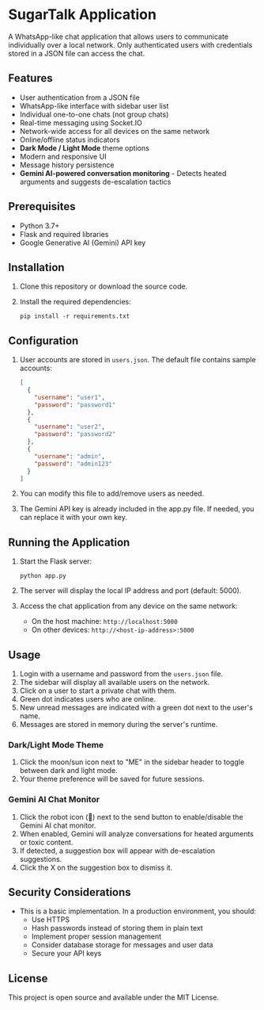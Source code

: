 # SugarTalk Application

A WhatsApp-like chat application that allows users to communicate individually over a local network. Only authenticated users with credentials stored in a JSON file can access the chat.

## Features

- User authentication from a JSON file
- WhatsApp-like interface with sidebar user list
- Individual one-to-one chats (not group chats)
- Real-time messaging using Socket.IO
- Network-wide access for all devices on the same network
- Online/offline status indicators
- **Dark Mode / Light Mode** theme options
- Modern and responsive UI
- Message history persistence
- **Gemini AI-powered conversation monitoring** - Detects heated arguments and suggests de-escalation tactics

## Prerequisites

- Python 3.7+
- Flask and required libraries
- Google Generative AI (Gemini) API key

## Installation

1. Clone this repository or download the source code.

2. Install the required dependencies:
   ```
   pip install -r requirements.txt
   ```

## Configuration

1. User accounts are stored in `users.json`. The default file contains sample accounts:
   ```json
   [
     {
       "username": "user1",
       "password": "password1"
     },
     {
       "username": "user2",
       "password": "password2"
     },
     {
       "username": "admin",
       "password": "admin123"
     }
   ]
   ```

2. You can modify this file to add/remove users as needed.

3. The Gemini API key is already included in the app.py file. If needed, you can replace it with your own key.

## Running the Application

1. Start the Flask server:
   ```
   python app.py
   ```

2. The server will display the local IP address and port (default: 5000).

3. Access the chat application from any device on the same network:
   - On the host machine: `http://localhost:5000`
   - On other devices: `http://<host-ip-address>:5000`

## Usage

1. Login with a username and password from the `users.json` file.
2. The sidebar will display all available users on the network.
3. Click on a user to start a private chat with them.
4. Green dot indicates users who are online.
5. New unread messages are indicated with a green dot next to the user's name.
6. Messages are stored in memory during the server's runtime.

### Dark/Light Mode Theme

1. Click the moon/sun icon next to "ME" in the sidebar header to toggle between dark and light mode.
2. Your theme preference will be saved for future sessions.

### Gemini AI Chat Monitor

1. Click the robot icon (🤖) next to the send button to enable/disable the Gemini AI chat monitor.
2. When enabled, Gemini will analyze conversations for heated arguments or toxic content.
3. If detected, a suggestion box will appear with de-escalation suggestions.
4. Click the X on the suggestion box to dismiss it.

## Security Considerations

- This is a basic implementation. In a production environment, you should:
  - Use HTTPS
  - Hash passwords instead of storing them in plain text
  - Implement proper session management
  - Consider database storage for messages and user data
  - Secure your API keys

## License

This project is open source and available under the MIT License. 